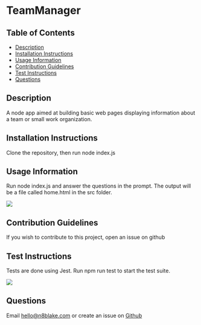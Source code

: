 # TeamManager

## Table of Contents
* [Description](#description)
* [Installation Instructions](#installation-instructions)
* [Usage Information](#usage-information)
* [Contribution Guidelines](#contribution-guidelines)
* [Test Instructions](#test-instructions)
* [Questions](#questions)

## Description
A node app aimed at building basic web pages displaying information about a team or small work organization.

## Installation Instructions
Clone the repository, then run node index.js

## Usage Information
Run node index.js and answer the questions in the prompt. The output will be a file called home.html in the src folder. 

<img src="screen_recordings/use.gif" >

## Contribution Guidelines
If you wish to contribute to this project, open an issue on github

## Test Instructions
Tests are done using Jest. Run npm run test to start the test suite.

<img src="screen_recordings/test.gif" >

## Questions
Email [hello@n8blake.com](mailto:hello@n8blake.com)
or create an issue on [Github](https://github.com/n8blake)  
